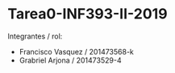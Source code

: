 # Tarea0-INF393-II-2019

Integrantes / rol:
- Francisco Vasquez / 201473568-k
- Grabriel Arjona / 201473529-4
